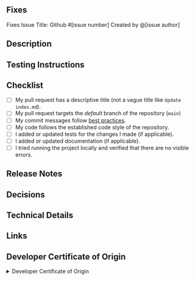 ## Fixes

<!-- If PR doesn't fully resolve the issue, replace 'Fixes' below with 'Related to'. -->
<!-- If there is no issue being resolved, please consider opening one before creating this pull request. -->

Fixes
Issue Title:
Github #[issue number]
Created by @[issue author]

## Description

<!--
Tell us what you did. TL;DR style.
Did make any visual changes to the frontend?
Use this template to display screenshots of the changes that were made.
Concisely describe what the pull request does.
Add screenshots, videos, or other media to show the problem and the solution when appropriate.

| Feature Name      | Feature Image      |
|------------------:|:------------------:|
| <Name of feature> | <Image of feature> |
| <Name of feature> | <Image of feature> |
-->

## Testing Instructions

<!-- Give steps for the reviewer to verify that this PR fixes the problem; or delete this section entirely. Have you included unit tests in this PR, particularly for new features? If you did not include tests, why?
Are there updates required for the integration tests?
Is there anything important to mention for those performing QA on this PR - useful data to have in the database for instance?
Include the platform used to test locally
Any notable changes to measured performance, a11y compliance, PWA compliance, SEO, or best practices? -->

## Checklist

<!-- Replace  the [ ] with [x] to check the boxes. -->

- [ ] My pull request has a descriptive title (not a vague title like `Update index.md`).
- [ ] My pull request targets the _default_ branch of the repository (`main`)
- [ ] My commit messages follow [best practices][best_practices].
- [ ] My code follows the established code style of the repository.
- [ ] I added or updated tests for the changes I made (if applicable).
- [ ] I added or updated documentation (if applicable).
- [ ] I tried running the project locally and verified that there are no visible errors.

[best_practices]: https://git-scm.com/book/en/v2/Distributed-Git-Contributing-to-a-Project#_commit_guidelines

## Release Notes

<!--
### Content ###
Document the changes for YNA contributors at large. All PRs should provide release notes.

Group your release notes by category, with bullets for everything in that category.
Select and use any of the following as applicable:
  - Accessibility
  - Admins
  - Browse
  - Bugs
  - Content
  - Data
  - Homepage/General
  - Internal Developer Experience: for changes that only affect YNA developers contributing to YNA OpneSource
  - Mobile
  - Search
  - Systems: for changes that affect UX or application behavior, but not in a way that can be localized to any particular aspect of the product
  - Trials
  - User Management
-->

## Decisions

<!--
Document any choices made that affect the code. Why didn't you do it that other way?
-->

## Technical Details

<!--
What changed? What do people need to know?
Give enough information here that ops could find it useful when bug hunting.
-->

## Links

<!--
Tickets? Other pull requests? Google docs?
-->

## Developer Certificate of Origin

<!-- You must read and understand the following attestation. -->

<details>
<summary>Developer Certificate of Origin</summary>

```
Developer Certificate of Origin
Version 1.1

Copyright (C) 2004, 2006 The Linux Foundation and its contributors.
1 Letterman Drive
Suite D4700
San Francisco, CA, 94129

Everyone is permitted to copy and distribute verbatim copies of this
license document, but changing it is not allowed.


Developer's Certificate of Origin 1.1

By making a contribution to this project, I certify that:

(a) The contribution was created in whole or in part by me and I
    have the right to submit it under the open source license
    indicated in the file; or

(b) The contribution is based upon previous work that, to the best
    of my knowledge, is covered under an appropriate open source
    license and I have the right under that license to submit that
    work with modifications, whether created in whole or in part
    by me, under the same open source license (unless I am
    permitted to submit under a different license), as indicated
    in the file; or

(c) The contribution was provided directly to me by some other
    person who certified (a), (b) or (c) and I have not modified
    it.

(d) I understand and agree that this project and the contribution
    are public and that a record of the contribution (including all
    personal information I submit with it, including my sign-off) is
    maintained indefinitely and may be redistributed consistent with
    this project or the open source license(s) involved.
```

</details>
